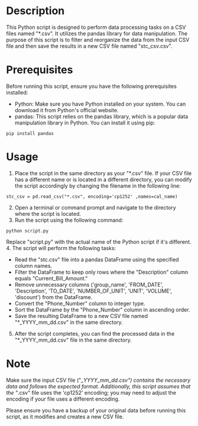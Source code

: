 # Description
This Python script is designed to perform data processing tasks on a CSV files named "*.csv". It utilizes the pandas library for data manipulation. The purpose of this script is to filter and reorganize the data from the input CSV file and then save the results in a new CSV file named "stc_csv.csv".
# Prerequisites
Before running this script, ensure you have the following prerequisites installed:
- Python: Make sure you have Python installed on your system. You can download it from Python's official website.
- pandas: This script relies on the pandas library, which is a popular data manipulation library in Python. You can install it using pip:
```
pip install pandas
```
# Usage
1. Place the script in the same directory as your "*.csv" file. If your CSV file has a different name or is located in a different directory, you can modify the script accordingly by changing the filename in the following line:
```
stc_csv = pd.read_csv("*.csv", encoding='cp1252' ,names=cal_name)
```
2. Open a terminal or command prompt and navigate to the directory where the script is located.
3. Run the script using the following command:
```
python script.py
```
Replace "script.py" with the actual name of the Python script if it's different.
4. The script will perform the following tasks:
- Read the "stc.csv" file into a pandas DataFrame using the specified column names.
- Filter the DataFrame to keep only rows where the "Description" column equals "Current_Bill_Amount."
- Remove unnecessary columns ('group_name', 'FROM_DATE', 'Description', 'TO_DATE', 'NUMBER_OF_UNIT', 'UNIT', 'VOLUME', 'discount') from the DataFrame.
- Convert the "Phone_Number" column to integer type.
- Sort the DataFrame by the "Phone_Number" column in ascending order.
- Save the resulting DataFrame to a new CSV file named "*_YYYY_mm_dd.csv" in the same directory.
5. After the script completes, you can find the processed data in the "*_YYYY_mm_dd.csv" file in the same directory.
# Note
Make sure the input CSV file ("*_YYYY_mm_dd.csv") contains the necessary data and follows the expected format. Additionally, this script assumes that the "*.csv" file uses the 'cp1252' encoding; you may need to adjust the encoding if your file uses a different encoding.

Please ensure you have a backup of your original data before running this script, as it modifies and creates a new CSV file.
